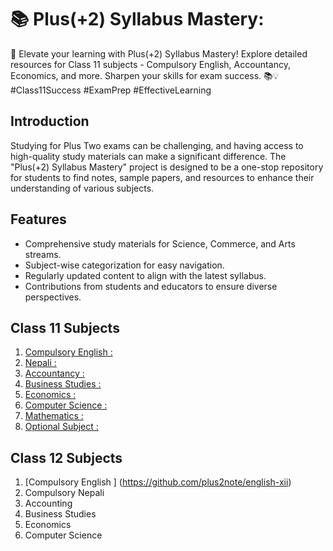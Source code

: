 # 📚 Plus(+2) Syllabus Mastery:

🚀 Elevate your learning with Plus(+2) Syllabus Mastery! Explore detailed resources for Class 11 subjects - Compulsory English, Accountancy, Economics, and more. Sharpen your skills for exam success. 📚💡 #Class11Success #ExamPrep #EffectiveLearning

## Introduction

Studying for Plus Two exams can be challenging, and having access to high-quality study materials can make a significant difference. The "Plus(+2) Syllabus Mastery" project is designed to be a one-stop repository for students to find notes, sample papers, and resources to enhance their understanding of various subjects.

## Features

-   Comprehensive study materials for Science, Commerce, and Arts streams.
-   Subject-wise categorization for easy navigation.
-   Regularly updated content to align with the latest syllabus.
-   Contributions from students and educators to ensure diverse perspectives.

## Class 11 Subjects

1. [ Compulsory English :](https://github.com/HimalayaMinds/English-11)
2. [ Nepali :](https://github.com)
3. [Accountancy :](https://github.com/HimalayaMinds/Account-11)
4. [ Business Studies :](https://github.com)
5. [ Economics :](https://github.com/HimalayaMinds/Economics-11)
6. [ Computer Science :](https://github.com)
7. [ Mathematics :](https://github.com)
8. [ Optional Subject :](https://github.com)

## Class 12 Subjects

1. [Compulsory English ] (https://github.com/plus2note/english-xii)
2. Compulsory Nepali
3. Accounting
4. Business Studies
5. Economics
6. Computer Science
